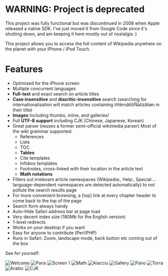 # WARNING: Project is deprecated
This project was fully functional but was discontinued in 2008 when Apple released a native SDK. I've just moved it from Google Code since it's shutting down, and am keeping it here mostly out of nostalgia :)

This project allows you to access the full content of Wikipedia anywhere on the planet with your iPhone / iPod Touch.

# Features
* Optimized for the iPhone screen
* Multiple concurrent languages
* **Full-text** and exact search on article titles
* **Case insensitive** and **diacritic-insensitive** search (searching for internationalisation will match articles containing IñtërnâtïôÑàlizãtiøn in their title)
* **Images** Including thumbs, inline, and galleries!
* Full **UTF-8 support** including CJK (Chinese, Japanese, Korean)
* Great parser (reuses a former semi-official wikimedia parser) Most of the wiki grammar supported:
    - References
    - Lists
    - TOC
    - **Tables**
    - Cite templates
    - Infobox templates
    - Footnotes, cross-linked with their location in the article text
    - **Math notations**
* Filters out irrelevant article namespaces (Wikipedia:, Help:, Special:... language-dependent namespaces are detected automatically) to not pollute the search results page
* For more convenient browsing, a [top] link at every chapter header to come back to the top of the page
* Search form always handy
* Auto-Hide Safari address bar at page load
* Very decent index size (180Mb for the English version)
* 1-level redirects
* Works on your desktop if you want
* Easy for anyone to contribute (Perl/PHP)
* Runs in Safari: Zoom, landscape mode, back button etc coming out of the box



See for yourself:

![Welcome](https://raw.githubusercontent.com/yannouchou/iphonepedia/master/about/welcome.png)
![Paris](https://raw.githubusercontent.com/yannouchou/iphonepedia/master/about/paris.png)
![Screen 1](https://raw.githubusercontent.com/yannouchou/iphonepedia/master/about/Screen1.png)
![Math](https://raw.githubusercontent.com/yannouchou/iphonepedia/master/about/math.png)
![Aiacciu](https://raw.githubusercontent.com/yannouchou/iphonepedia/master/about/aiacciu.png)
![Gallery](https://raw.githubusercontent.com/yannouchou/iphonepedia/master/about/gallery.png)
![Pano](https://raw.githubusercontent.com/yannouchou/iphonepedia/master/about/pano.png)
![Torra](https://raw.githubusercontent.com/yannouchou/iphonepedia/master/about/torra.png)
![Arabic](https://raw.githubusercontent.com/yannouchou/iphonepedia/master/about/arabic.png)
![CJK](https://raw.githubusercontent.com/yannouchou/iphonepedia/master/about/CJK1.png)
